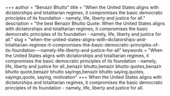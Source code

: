 +++
author = "Benazir Bhutto"
title = "When the United States aligns with dictatorships and totalitarian regimes, it compromises the basic democratic principles of its foundation - namely, life, liberty and justice for all."
description = "the best Benazir Bhutto Quote: When the United States aligns with dictatorships and totalitarian regimes, it compromises the basic democratic principles of its foundation - namely, life, liberty and justice for all."
slug = "when-the-united-states-aligns-with-dictatorships-and-totalitarian-regimes-it-compromises-the-basic-democratic-principles-of-its-foundation---namely-life-liberty-and-justice-for-all"
keywords = "When the United States aligns with dictatorships and totalitarian regimes, it compromises the basic democratic principles of its foundation - namely, life, liberty and justice for all.,benazir bhutto,benazir bhutto quotes,benazir bhutto quote,benazir bhutto sayings,benazir bhutto saying,quotes, sayings,quote, saying, motivation"
+++
When the United States aligns with dictatorships and totalitarian regimes, it compromises the basic democratic principles of its foundation - namely, life, liberty and justice for all.

